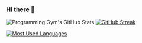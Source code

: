 ### Hi there 👋

<!--
**utkarshtiwari1/utkarshtiwari1** is a ✨ _special_ ✨ repository because its `README.md` (this file) appears on your GitHub profile.

Here are some ideas to get you started:

- 🔭 I’m currently working on ...
- 🌱 I’m currently learning ...
- 👯 I’m looking to collaborate on ...
- 🤔 I’m looking for help with ...
- 💬 Ask me about ...
- 📫 How to reach me: ...
- 😄 Pronouns: ...
- ⚡ Fun fact: ...
-->

![Programming Gym's GitHub Stats](https://github-readme-stats.vercel.app/api?username=utkarshtiwari1&count_private=true&show_icons=true&theme=algolia&border_radius=20&hide_border=true) [![GitHub Streak](https://streak-stats.demolab.com?user=utkarshtiwari1&theme=algolia&hide_border=true&border_radius=20)](https://git.io/streak-stats)
  
 [![Most Used Languages](https://github-readme-stats.vercel.app/api/top-langs/?username=utkarshtiwari1&layout=compact&show_icons=true&theme=algolia&border_radius=20&hide_border=true)](https://github.com/utkarshtiwari1/github-readme-stats)
